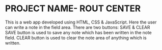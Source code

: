 # PROJECT NAME- ROUT CENTER
This is a web app developed using HTML, CSS & JavaScript.
Here the user can write a note in the field area.
There are two buttons: SAVE & CLEAR 
SAVE button is used to save any note which has been written in the note field.
CLEAR button is used to clear the note area of anything which is written.

